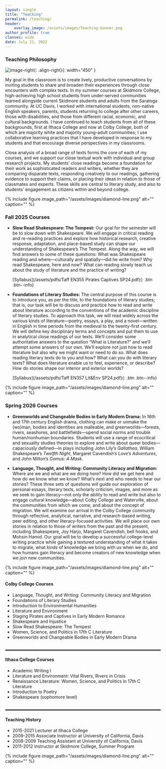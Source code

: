 ```yaml
---
layout: single
title: "Teaching"
permalink: /teaching/
header:
    overlay_image: /assets/images/Teaching-banner.png
author_profile: true
classes: wide
date: July 21, 2022
---
```


### Teaching Philosophy

![image-right](/assets/images/20140509_dyani_taff_5060.jpg){: .align-right}{: width="450" }

My goal in the classroom is to create lively, productive conversations by inviting students to share and broaden their experiences through close encounters with complex texts. In my summer courses at Skidmore College, high-achieving high school students from under-served communities learned alongside current Skidmore students and adults from the Saratoga community. At UC Davis, I worked with international students, non-native English speakers, parents, students returning to college after other careers, those with disabilities, and those from different racial, economic, and cultural backgrounds. I have continued to teach students from all of these backgrounds, first at Ithaca College and now at Colby College, both of which are majority white and majority young-adult communities; I use collaborative learning practices that I have developed in response to my students and that encourage diverse perspectives in my classrooms.

Close analysis of a broad range of texts forms the core of each of my courses, and we support our close textual work with individual and group research projects. My students’ close readings become a foundation for their work as sophisticated readers and writers, whether they are comparing disparate texts, responding creatively to our readings, gathering evidence to support their claims, or placing their ideas in relation to those of classmates and experts. These skills are central to literary study, and also to students’ engagement as citizens within and beyond college.

{% include figure image_path="/assets/images/diamond-line.png" alt="" caption="" %}

### Fall 2025 Courses 

- **Slow Read Shakespeare: The Tempest:** Our goal for the semester will be to slow down with Shakespeare. We will engage in critical reading and re-reading practices and explore how historical research, creative response, adaptation, and place-based study can shape our understanding of Shakespeare’s The Tempest. Along the way, we will find answers to some of these questions: What was Shakespeare reading and where—culturally and spatially—did he write from? Why read Shakespeare, here and now? What can reading slowly teach us about the study of literature and the practice of writing?


     [Syllabus](/assets/pdfs/Taff EN355 Pirates Captives SP24.pdf){: .btn .btn--info}


- **Foundations of Literary Studies:** The central purpose of this course is to introduce you, as per the title, to the foundations of literary studies; that is, our task will be to discuss and practice how to read and write about literature according to the conventions of the academic discipline of literary studies. To approach this task, we will read widely across the various kinds of literature—poetry, essays, a play, and a novel—written in English in time periods from the medieval to the twenty-first century. We will define key disciplinary terms and concepts and put them to use in analytical close readings of our texts. We’ll consider some authoritative answers to the question “What is Literature?” and we’ll attempt some answers of our own. We’ll explore not just how to read literature but also why we might want or need to do so. What does reading literary texts do to you and how? What can you do with literary texts? What does literature enable us to feel, experience, or describe? How do stories shape our interior and exterior worlds?


     [Syllabus](/assets/pdfs/Taff EN357 Lit&Env SP24.pdf){: .btn .btn--info}


{% include figure image_path="/assets/images/diamond-line.png" alt="" caption="" %}

### Spring 2026 Courses

- **Greenworlds and Changeable Bodies in Early Modern Drama:** In 16th and 17th century English drama, clothing can make or unmake the (wo)man, bodies and identities are malleable, and greenworlds—forests, rivers, seashores, and battlefields—upend social norms and trouble human/nonhuman boundaries. Students will use a range of ecocritical and sexuality studies theories to explore and write about queer bodies—capaciously defined—in plays including John Lily’s *Gallathea*, William Shakespeare’s *Twelfth Night*, Margaret Cavendish’s *Love’s Adventures*, and John Milton’s *Comus: A Mask*.

- **Language, Thought, and Writing: Community Literacy and Migration:** Where are we and what are we doing here? How did we get here and how do we know what we know? What’s next and who needs to hear our stories? These three sets of questions will guide our exploration of personal essays, literary texts, scholarly criticism, images, and more as we seek to gain literacy—not only the ability to read and write but also to engage cultural knowledge—about Colby College and Waterville, about the communities from which we come, and about the concept of migration. We will examine our arrival in the Colby College community through reflective, analytical, narrative, and research-based writing, peer editing, and other literacy-focused activities. We will place our own stories in relation to those of writers from the past and the present, including Shakespeare, Joy Harjo, Margaret Cavendish, bell hooks, and Mohsin Hamid. Our goal will be to develop a successful college-level writing practice while gaining a textured understanding of what it takes to migrate, what kinds of knowledge we bring with us when we do, and how humans gain literacy and become creators of new knowledge when we join new communities.

{% include figure image_path="/assets/images/diamond-line.png" alt="" caption="" %}

#### Colby College Courses

- Language, Thought, and Writing: Community Literacy and Migration
- Foundations of Literary Studies
- Introduction to Environmental Humanities
- Literature and Environment
- Staging Pirates and Captives in Early Modern Romance
- Shakespeare and Injustice
- Slow Read Shakespeare: The Tempest
- Women, Science, and Politics in 17th C Literature
- Greenworlds and Changeable Bodies in Early Modern Drama
<br/><br/>

<hr style="border:2px solid gray">

#### Ithaca College Courses

- Academic Writing I
- Literature and Environment: Vital Rivers, Rivers in Crisis
- Renaissance Literature: Women, Science, and Politics in 17th C Literature
- Introduction to Poetry
- Shakespeare (sophomore level) 
<br/><br/> 

<hr style="border:2px solid gray">

#### Teaching History

- 2015-2021 Lecturer at Ithaca College
- 2009-2015 Associate Instructor at University of California, Davis
- 2008-2009 Teaching Assistant at University of California, Davis
- 2011-2012 Instructor at Skidmore College, Summer Program

{% include figure image_path="/assets/images/diamond-line.png" alt="" caption="" %}     
